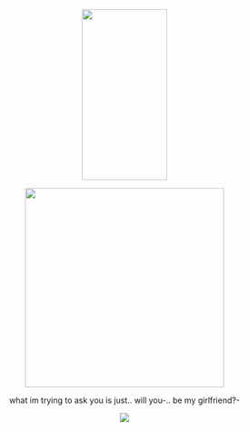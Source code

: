<p align="center">
  <img width="150" height="300" src="https://i.postimg.cc/7hPV3wbx/dbju1qh-b3a8ca09-f364-4b16-89bf-34491f3db042-3-2.png">
</p>

<p align="center">
  <img width="350" height="350" src="https://github.com/user-attachments/assets/d14ea344-bc3a-4c5c-9cf1-0e238b11b3bd">
</p>

<p align="center"> 
what im trying to ask you is just..
will you-.. be my girlfriend?-
</p>  


<p align="center">
  <img src="https://spotify-github-profile.kittinanx.com/api/view?uid=espawxsbjn7fg4tahcsq6abpv&cover_image=true&theme=default&show_offline=true&background_color=7650af&interchange=false&bar_color=d25698">
</p>
